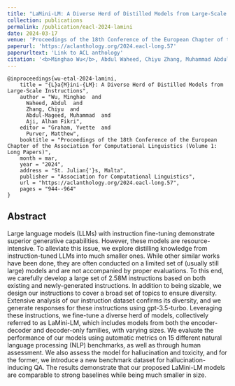 ```yaml
---
title: "LaMini-LM: A Diverse Herd of Distilled Models from Large-Scale Instructions"
collection: publications
permalink: /publication/eacl-2024-lamini
date: 2024-03-17
venue: 'Proceedings of the 18th Conference of the European Chapter of the Association for Computational Linguistics (Volume 1: Long Papers)'
paperurl: 'https://aclanthology.org/2024.eacl-long.57'
paperurltext: 'Link to ACL anthology'
citation: '<b>Minghao Wu</b>, Abdul Waheed, Chiyu Zhang, Muhammad Abdul-Mageed, and Alham Fikri Aji. <a href="https://aclanthology.org/2024.eacl-long.57"><u>LaMini-LM: A Diverse Herd of Distilled Models from Large-Scale Instructions</u></a>. <b>EACL 2024</b>'
---
```


```
@inproceedings{wu-etal-2024-lamini,
    title = "{L}a{M}ini-{LM}: A Diverse Herd of Distilled Models from Large-Scale Instructions",
    author = "Wu, Minghao  and
      Waheed, Abdul  and
      Zhang, Chiyu  and
      Abdul-Mageed, Muhammad  and
      Aji, Alham Fikri",
    editor = "Graham, Yvette  and
      Purver, Matthew",
    booktitle = "Proceedings of the 18th Conference of the European Chapter of the Association for Computational Linguistics (Volume 1: Long Papers)",
    month = mar,
    year = "2024",
    address = "St. Julian{'}s, Malta",
    publisher = "Association for Computational Linguistics",
    url = "https://aclanthology.org/2024.eacl-long.57",
    pages = "944--964"
}
```

## Abstract
Large language models (LLMs) with instruction fine-tuning demonstrate superior generative capabilities. However, these models are resource-intensive. To alleviate this issue, we explore distilling knowledge from instruction-tuned LLMs into much smaller ones. While other similar works have been done, they are often conducted on a limited set of (usually still large) models and are not accompanied by proper evaluations. To this end, we carefully develop a large set of 2.58M instructions based on both existing and newly-generated instructions. In addition to being sizable, we design our instructions to cover a broad set of topics to ensure diversity. Extensive analysis of our instruction dataset confirms its diversity, and we generate responses for these instructions using gpt-3.5-turbo. Leveraging these instructions, we fine-tune a diverse herd of models, collectively referred to as LaMini-LM, which includes models from both the encoder-decoder and decoder-only families, with varying sizes. We evaluate the performance of our models using automatic metrics on 15 different natural language processing (NLP) benchmarks, as well as through human assessment. We also assess the model for hallucination and toxicity, and for the former, we introduce a new benchmark dataset for hallucination-inducing QA. The results demonstrate that our proposed LaMini-LM models are comparable to strong baselines while being much smaller in size.